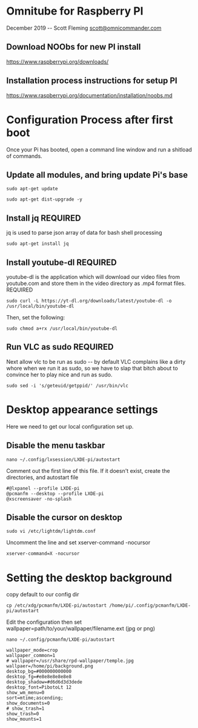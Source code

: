 
# Omnitube for Raspberry PI 
December 2019 -- Scott Fleming scott@omnicommander.com

## Download NOObs for new PI install
https://www.raspberrypi.org/downloads/

## Installation process instructions for setup PI
https://www.raspberrypi.org/documentation/installation/noobs.md

# Configuration Process after first boot

Once your Pi has booted, open a command line window and run a shitload of commands.

## Update all modules, and bring update Pi's base

`sudo apt-get update`

`sudo apt-get dist-upgrade -y`

## Install jq REQUIRED
jq is used to parse json array of data for bash shell processing

`sudo apt-get install jq`

## Install youtube-dl REQUIRED

youtube-dl is the application which will download our video files from youtube.com and store
them in the video directory as .mp4 format files. REQUIRED

`sudo curl -L https://yt-dl.org/downloads/latest/youtube-dl -o /usr/local/bin/youtube-dl`

Then, set the following:

`sudo chmod a+rx /usr/local/bin/youtube-dl`

## Run VLC as sudo REQUIRED
Next allow vlc to be run as sudo -- by default VLC complains like a dirty whore when we run it as sudo, 
so we have to slap that bitch about to convince her to play nice and run as sudo.

`sudo sed -i 's/geteuid/getppid/' /usr/bin/vlc`

# Desktop appearance settings
Here we need to get our local configuration set up. 




## Disable the menu taskbar

`nano ~/.config/lxsession/LXDE-pi/autostart`

Comment out the first line of this file. If it doesn't exist, create the directories, and autostart file

```
#@lxpanel --profile LXDE-pi
@pcmanfm --desktop --profile LXDE-pi
@xscreensaver -no-splash
```


## Disable the cursor on desktop 

`sudo vi /etc/lightdm/lightdm.conf`

Uncomment the line and set xserver-command -nocursor

`xserver-command=X -nocursor`


# Setting the desktop background
copy default to our config dir

`cp /etc/xdg/pcmanfm/LXDE-pi/autostart /home/pi/.config/pcmanfm/LXDE-pi/autostart`

Edit the configuration then set wallpaper=path/to/your/wallpaper/filename.ext (jpg or png)

`nano ~/.config/pcmanfm/LXDE-pi/autostart`

```
wallpaper_mode=crop
wallpaper_common=1
# wallpaper=/usr/share/rpd-wallpaper/temple.jpg
wallpaer=/home/pi/background.png
desktop_bg=#000000000000
desktop_fg=#e8e8e8e8e8e8
desktop_shadow=#d6d6d3d3dede
desktop_font=PibotoLt 12
show_wm_menu=0
sort=mtime;ascending;
show_documents=0
# show_trash=1
show_trash=0
show_mounts=1
```
